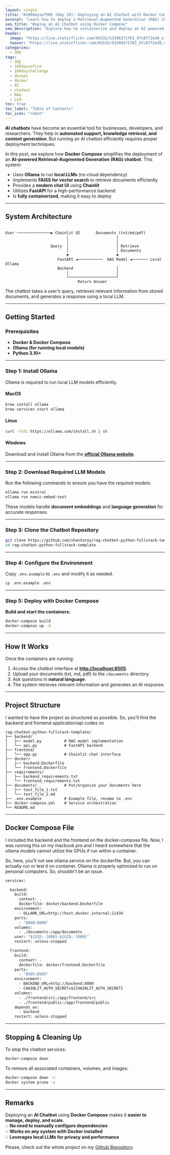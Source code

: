 ```yaml
---
layout: single
title: "#100daysofSRE (Day 28): Deploying an AI Chatbot with Docker Compose"
excerpt: "Learn how to deploy a Retrieval-Augmented Generation (RAG) Chatbot using Docker Compose. This AI-powered system leverages local LLMs for privacy, FAISS for vector search, and FastAPI for a high-performance backend."
seo_title: "Deploy an AI Chatbot using Docker Compose"
seo_description: "Explore how to containerize and deploy an AI-powered RAG Chatbot with Docker Compose, integrating FastAPI, Chainlit, and Ollama for local LLM inference."
header:
  image: "https://live.staticflickr.com/65535/53398371763_5fc8772ed9_o.png"
  teaser: "https://live.staticflickr.com/65535/53398371763_5fc8772ed9_o.png"
categories:
  - SRE
tags:
  - SRE
  - 100daysofsre
  - 100daychallenge
  - devops
  - docker
  - AI
  - chatbot
  - RAG
  - LLM
toc: true
toc_label: "Table of Contents"
toc_icon: "robot"
---
```


**AI chatbots** have become an essential tool for businesses, developers, and researchers. They help in **automated support, knowledge retrieval, and content generation**. But running an AI chatbot efficiently requires proper deployment techniques.

In this post, we explore how **Docker Compose** simplifies the deployment of an **AI-powered Retrieval-Augmented Generation (RAG) chatbot**. This system:
- Uses **Ollama** to run **local LLMs** (no cloud dependency)
- Implements **FAISS for vector search** to retrieve documents efficiently
- Provides a **modern chat UI** using **Chainlit**
- Utilizes **FastAPI** for a high-performance backend
- Is **fully containerized**, making it easy to deploy

---

##  System Architecture
```
        
User ───────────────▶ Chainlit UI       Documents (txt/md/pdf)
                           │                     │
                           │                     │
                    Query  │                     │ Retrieve
                           │                     │ Documents
                           ▼                     ▼
                       FastAPI ◄───────────  RAG Model ◄─────── Local Ollama
                       Backend                   │
                           │                     │
                           └─────────────────────┘
                                Return Answer
```

The chatbot takes a user’s query, retrieves relevant information from stored documents, and generates a response using a local LLM.


--- 
##  Getting Started

###  Prerequisites

- **Docker & Docker Compose**
- **Ollama (for running local models)**
- **Python 3.10+**

--- 
###  Step 1: Install Ollama

Ollama is required to run local LLM models efficiently.

#### **MacOS**
```bash
brew install ollama
brew services start ollama
``` 

####  **Linux**

```bash
curl -fsSL https://ollama.com/install.sh | sh
``` 

####  **Windows**

Download and install Ollama from the **[official Ollama website](https://ollama.com)**.

----------

### Step 2: Download Required LLM Models

Run the following commands to ensure you have the required models:

```bash
ollama run mistral
ollama run nomic-embed-text
``` 

These models handle **document embeddings** and **language generation** for accurate responses.

----------

###  Step 3: Clone the Chatbot Repository

```bash
git clone https://github.com/shantoroy/rag-chatbot-python-fullstack-template.git
cd rag-chatbot-python-fullstack-template
``` 

----------

###  Step 4: Configure the Environment

Copy `.env.example` to `.env` and modify it as needed.

```bash
cp .env.example .env
``` 

----------

###  Step 5: Deploy with Docker Compose

**Build and start the containers:**

```bash
docker-compose build
docker-compose up -d
``` 

----------

## How It Works

Once the containers are running:

1.  Access the chatbot interface at **[http://localhost:8505](http://localhost:8505)**.
2.  Upload your documents (txt, md, pdf) to the `/documents` directory.
3.  Ask questions in **natural language**.
4.  The system retrieves relevant information and generates an AI response.

----------

## Project Structure
I wanted to have the project as structured as possible. So, you'll find the backend and frontend application/api codes on 
```plaintext
rag-chatbot-python-fullstack-template/
├── backend/
│   ├── model.py          # RAG model implementation
│   └── api.py            # FastAPI backend
├── frontend/
│   └── app.py            # Chainlit chat interface
├── docker/
│   ├── backend.Dockerfile
│   └── frontend.Dockerfile
├── requirements/
│   ├── backend_requirements.txt
│   └── frontend_requirements.txt
├── documents/            # Put/organize your documents here
│   ├── test_file_1.txt 
│   └── test_file_2.md
├── .env.example          # Example file, rename to .env
├── docker-compose.yml    # Service orchestration
└── README.md
``` 

----------

## Docker Compose File
I included the backend and the frontend on the docker-compose file. Now, I was running this on my macbook pro and I heard somewhere that the ollama models cannot utilize the GPUs if run within a container.

So, here, you'll not see ollama service on the dockerfile. But, you can actually run or test it on container. Ollama is properly optimized to run on personal computers. So, shouldn't be an issue.

```dockerfile
services:

  backend:
    build:
      context: .
      dockerfile: docker/backend.Dockerfile
    environment:
      - OLLAMA_URL=http://host.docker.internal:11434
    ports:
      - "8000:8000"
    volumes:
      - ./documents:/app/documents
    user: "${UID:-1000}:${GID:-1000}"
    restart: unless-stopped

  frontend:
    build:
      context: .
      dockerfile: docker/frontend.Dockerfile
    ports:
      - "8505:8505"
    environment:
      - BACKEND_URL=http://backend:8000
      - CHAINLIT_AUTH_SECRET=${CHAINLIT_AUTH_SECRET}
    volumes:
      - ./frontend/src:/app/frontend/src
      - ./frontend/public:/app/frontend/public
    depends_on:
      - backend
    restart: unless-stopped
```

----------

## Stopping & Cleaning Up

To stop the chatbot services:

```bash
docker-compose down
``` 

To remove all associated containers, volumes, and images:

```bash
docker-compose down -v
docker system prune -a
``` 

----------

## Remarks

Deploying an **AI Chatbot** using **Docker Compose** makes it **easier to manage, deploy, and scale**.  
💡 **No need to manually configure dependencies**  
💡 **Works on any system with Docker installed**  
💡 **Leverages local LLMs for privacy and performance**

Please, check out the whole project on my [Github Repository](https://github.com/shantoroy/rag-chatbot-python-fullstack-template/tree/main).
<!--stackedit_data:
eyJoaXN0b3J5IjpbMTI1NTYzMjIwNV19
-->